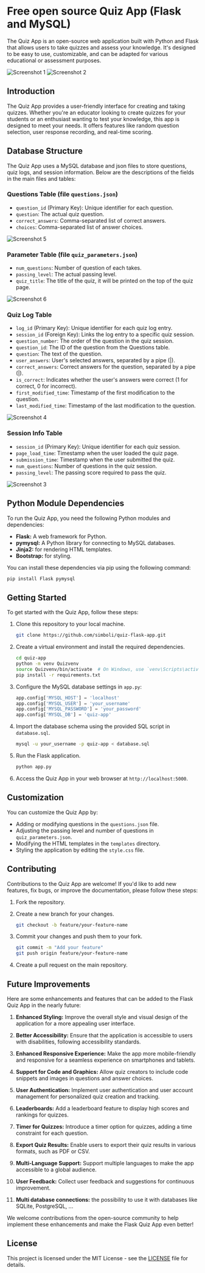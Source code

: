 # Free open source Quiz App (Flask and MySQL)

The Quiz App is an open-source web application built with Python and Flask that allows users to take quizzes and assess your knowledge. It's designed to be easy to use, customizable, and can be adapted for various educational or assessment purposes.

![Screenshot 1](screenshot/Screen_001.png?raw=true "Screenshot 1")
![Screenshot 2](screenshot/Screen_002.png?raw=true "Screenshot 2")

## Introduction

The Quiz App provides a user-friendly interface for creating and taking quizzes. Whether you're an educator looking to create quizzes for your students or an enthusiast wanting to test your knowledge, this app is designed to meet your needs. It offers features like random question selection, user response recording, and real-time scoring.

## Database Structure

The Quiz App uses a MySQL database and json files to store questions, quiz logs, and session information. Below are the descriptions of the fields in the main files and tables:

### Questions Table (file `questions.json`)

- `question_id` (Primary Key): Unique identifier for each question.
- `question`: The actual quiz question.
- `correct_answers`: Comma-separated list of correct answers.
- `choices`: Comma-separated list of answer choices.

![Screenshot 5](screenshot/Screen_005.png?raw=true "Screenshot 5")

### Parameter Table (file `quiz_parameters.json`)

- `num_questions`: Number of question of each takes.
- `passing_level`: The actual passing level.
- `quiz_title`: The title of the quiz, it will be printed on the top of the quiz page.

![Screenshot 6](screenshot/Screen_006.png?raw=true "Screenshot 6")

### Quiz Log Table

- `log_id` (Primary Key): Unique identifier for each quiz log entry.
- `session_id` (Foreign Key): Links the log entry to a specific quiz session.
- `question_number`: The order of the question in the quiz session.
- `question_id`: The ID of the question from the Questions table.
- `question`: The text of the question.
- `user_answers`: User's selected answers, separated by a pipe (|).
- `correct_answers`: Correct answers for the question, separated by a pipe (|).
- `is_correct`: Indicates whether the user's answers were correct (1 for correct, 0 for incorrect).
- `first_modified_time`: Timestamp of the first modification to the question.
- `last_modified_time`: Timestamp of the last modification to the question.

![Screenshot 4](screenshot/Screen_004.png?raw=true "Screenshot 4")

### Session Info Table

- `session_id` (Primary Key): Unique identifier for each quiz session.
- `page_load_time`: Timestamp when the user loaded the quiz page.
- `submission_time`: Timestamp when the user submitted the quiz.
- `num_questions`: Number of questions in the quiz session.
- `passing_level`: The passing score required to pass the quiz.

![Screenshot 3](screenshot/Screen_003.png?raw=true "Screenshot 3")

## Python Module Dependencies

To run the Quiz App, you need the following Python modules and dependencies:

- **Flask:** A web framework for Python.
- **pymysql:** A Python library for connecting to MySQL databases.
- **Jinja2:** for rendering HTML templates.
- **Bootstrap:** for styling.

You can install these dependencies via pip using the following command:

```bash
pip install Flask pymysql
```

## Getting Started

To get started with the Quiz App, follow these steps:

1. Clone this repository to your local machine.

   ```bash
   git clone https://github.com/simboli/quiz-flask-app.git
   ```

2. Create a virtual environment and install the required dependencies.

   ```bash
   cd quiz-app
   python -m venv Quizvenv
   source Quizvenv/bin/activate  # On Windows, use `venv\Scripts\activate`
   pip install -r requirements.txt
   ```

3. Configure the MySQL database settings in `app.py`:

   ```python
   app.config['MYSQL_HOST'] = 'localhost'
   app.config['MYSQL_USER'] = 'your_username'
   app.config['MYSQL_PASSWORD'] = 'your_password'
   app.config['MYSQL_DB'] = 'quiz-app'
   ```

4. Import the database schema using the provided SQL script in `database.sql`.

   ```bash
   mysql -u your_username -p quiz-app < database.sql
   ```

5. Run the Flask application.

   ```bash
   python app.py
   ```

6. Access the Quiz App in your web browser at `http://localhost:5000`.

## Customization

You can customize the Quiz App by:

- Adding or modifying questions in the `questions.json` file.
- Adjusting the passing level and number of questions in `quiz_parameters.json`.
- Modifying the HTML templates in the `templates` directory.
- Styling the application by editing the `style.css` file.

## Contributing

Contributions to the Quiz App are welcome! If you'd like to add new features, fix bugs, or improve the documentation, please follow these steps:

1. Fork the repository.
2. Create a new branch for your changes.

   ```bash
   git checkout -b feature/your-feature-name
   ```

3. Commit your changes and push them to your fork.

   ```bash
   git commit -m "Add your feature"
   git push origin feature/your-feature-name
   ```

4. Create a pull request on the main repository.

## Future Improvements

Here are some enhancements and features that can be added to the Flask Quiz App in the nearly future:

1. **Enhanced Styling:** Improve the overall style and visual design of the application for a more appealing user interface.

2. **Better Accessibility:** Ensure that the application is accessible to users with disabilities, following accessibility standards.

3. **Enhanced Responsive Experience:** Make the app more mobile-friendly and responsive for a seamless experience on smartphones and tablets.

4. **Support for Code and Graphics:** Allow quiz creators to include code snippets and images in questions and answer choices.

5. **User Authentication:** Implement user authentication and user account management for personalized quiz creation and tracking.

6. **Leaderboards:** Add a leaderboard feature to display high scores and rankings for quizzes.

7. **Timer for Quizzes:** Introduce a timer option for quizzes, adding a time constraint for each question.

8. **Export Quiz Results:** Enable users to export their quiz results in various formats, such as PDF or CSV.

9. **Multi-Language Support:** Support multiple languages to make the app accessible to a global audience.

10. **User Feedback:** Collect user feedback and suggestions for continuous improvement.

11. **Multi database connections:** the possibility to use it with databases like SQLite, PostgreSQL, ...

We welcome contributions from the open-source community to help implement these enhancements and make the Flask Quiz App even better!

## License

This project is licensed under the MIT License - see the [LICENSE](LICENSE) file for details.
